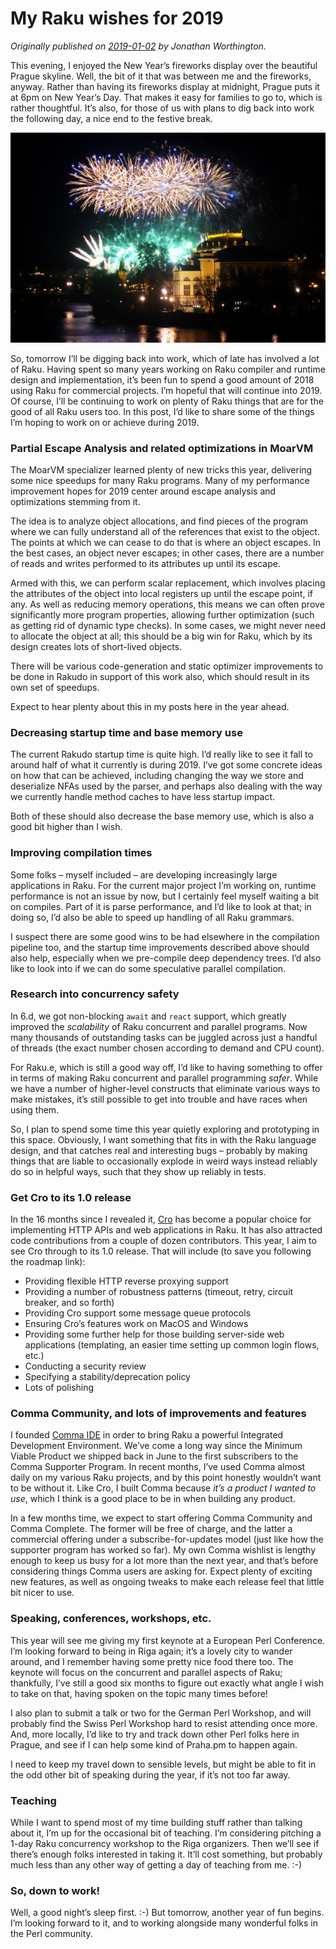 # My Raku wishes for 2019
    
*Originally published on [2019-01-02](https://6guts.wordpress.com/2019/01/02/my-perl-6-wishes-for-2019/) by Jonathan Worthington.*

This evening, I enjoyed the New Year’s fireworks display over the beautiful Prague skyline. Well, the bit of it that was between me and the fireworks, anyway. Rather than having its fireworks display at midnight, Prague puts it at 6pm on New Year’s Day. That makes it easy for families to go to, which is rather thoughtful. It’s also, for those of us with plans to dig back into work the following day, a nice end to the festive break.

![Fireworks in Prague](DSC01495.jpg)

So, tomorrow I’ll be digging back into work, which of late has involved a lot of Raku. Having spent so many years working on Raku compiler and runtime design and implementation, it’s been fun to spend a good amount of 2018 using Raku for commercial projects. I’m hopeful that will continue into 2019. Of course, I’ll be continuing to work on plenty of Raku things that are for the good of all Raku users too. In this post, I’d like to share some of the things I’m hoping to work on or achieve during 2019.

### Partial Escape Analysis and related optimizations in MoarVM

The MoarVM specializer learned plenty of new tricks this year, delivering some nice speedups for many Raku programs. Many of my performance improvement hopes for 2019 center around escape analysis and optimizations stemming from it.

The idea is to analyze object allocations, and find pieces of the program where we can fully understand all of the references that exist to the object. The points at which we can cease to do that is where an object escapes. In the best cases, an object never escapes; in other cases, there are a number of reads and writes performed to its attributes up until its escape.

Armed with this, we can perform scalar replacement, which involves placing the attributes of the object into local registers up until the escape point, if any. As well as reducing memory operations, this means we can often prove significantly more program properties, allowing further optimization (such as getting rid of dynamic type checks). In some cases, we might never need to allocate the object at all; this should be a big win for Raku, which by its design creates lots of short-lived objects.

There will be various code-generation and static optimizer improvements to be done in Rakudo in support of this work also, which should result in its own set of speedups.

Expect to hear plenty about this in my posts here in the year ahead.

### Decreasing startup time and base memory use

The current Rakudo startup time is quite high. I’d really like to see it fall to around half of what it currently is during 2019. I’ve got some concrete ideas on how that can be achieved, including changing the way we store and deserialize NFAs used by the parser, and perhaps also dealing with the way we currently handle method caches to have less startup impact.

Both of these should also decrease the base memory use, which is also a good bit higher than I wish.

### Improving compilation times

Some folks – myself included – are developing increasingly large applications in Raku. For the current major project I’m working on, runtime performance is not an issue by now, but I certainly feel myself waiting a bit on compiles. Part of it is parse performance, and I’d like to look at that; in doing so, I’d also be able to speed up handling of all Raku grammars.

I suspect there are some good wins to be had elsewhere in the compilation pipeline too, and the startup time improvements described above should also help, especially when we pre-compile deep dependency trees. I’d also like to look into if we can do some speculative parallel compilation.

### Research into concurrency safety

In 6.d, we got non-blocking `await` and `react` support, which greatly improved the *scalability* of Raku concurrent and parallel programs. Now many thousands of outstanding tasks can be juggled across just a handful of threads (the exact number chosen according to demand and CPU count).

For Raku.e, which is still a good way off, I’d like to having something to offer in terms of making Raku concurrent and parallel programming *safer*. While we have a number of higher-level constructs that eliminate various ways to make mistakes, it’s still possible to get into trouble and have races when using them.

So, I plan to spend some time this year quietly exploring and prototyping in this space. Obviously, I want something that fits in with the Raku language design, and that catches real and interesting bugs – probably by making things that are liable to occasionally explode in weird ways instead reliably do so in helpful ways, such that they show up reliably in tests.

### Get Cro to its 1.0 release

In the 16 months since I revealed it, [Cro](https://cro.services/) has become a popular choice for implementing HTTP APIs and web applications in Raku. It has also attracted code contributions from a couple of dozen contributors. This year, I aim to see Cro through to its 1.0 release. That will include (to save you following the roadmap link):

- Providing flexible HTTP reverse proxying support
- Providing a number of robustness patterns (timeout, retry, circuit breaker, and so forth)
- Providing Cro support some message queue protocols
- Ensuring Cro’s features work on MacOS and Windows
- Providing some further help for those building server-side web applications (templating, an easier time setting up common login flows, etc.)
- Conducting a security review
- Specifying a stability/deprecation policy
- Lots of polishing

### Comma Community, and lots of improvements and features

I founded [Comma IDE](https://commaide.com/) in order to bring Raku a powerful Integrated Development Environment. We’ve come a long way since the Minimum Viable Product we shipped back in June to the first subscribers to the Comma Supporter Program. In recent months, I’ve used Comma almost daily on my various Raku projects, and by this point honestly wouldn’t want to be without it. Like Cro, I built Comma because *it’s a product I wanted to use*, which I think is a good place to be in when building any product.

In a few months time, we expect to start offering Comma Community and Comma Complete. The former will be free of charge, and the latter a commercial offering under a subscribe-for-updates model (just like how the supporter program has worked so far). My own Comma wishlist is lengthy enough to keep us busy for a lot more than the next year, and that’s before considering things Comma users are asking for. Expect plenty of exciting new features, as well as ongoing tweaks to make each release feel that little bit nicer to use.

### Speaking, conferences, workshops, etc.

This year will see me giving my first keynote at a European Perl Conference. I’m looking forward to being in Riga again; it’s a lovely city to wander around, and I remember having some pretty nice food there too. The keynote will focus on the concurrent and parallel aspects of Raku; thankfully, I’ve still a good six months to figure out exactly what angle I wish to take on that, having spoken on the topic many times before!

I also plan to submit a talk or two for the German Perl Workshop, and will probably find the Swiss Perl Workshop hard to resist attending once more. And, more locally, I’d like to try and track down other Perl folks here in Prague, and see if I can help some kind of Praha.pm to happen again.

I need to keep my travel down to sensible levels, but might be able to fit in the odd other bit of speaking during the year, if it’s not too far away.

### Teaching

While I want to spend most of my time building stuff rather than talking about it, I’m up for the occasional bit of teaching. I’m considering pitching a 1-day Raku concurrency workshop to the Riga organizers. Then we’ll see if there’s enough folks interested in taking it. It’ll cost something, but probably much less than any other way of getting a day of teaching from me. :-)

### So, down to work!

Well, a good night’s sleep first. :-) But tomorrow, another year of fun begins. I’m looking forward to it, and to working alongside many wonderful folks in the Perl community.
